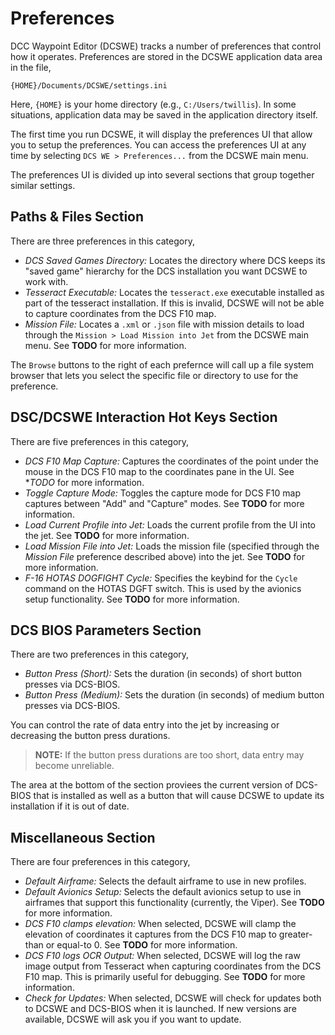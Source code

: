 # Preferences

DCC Waypoint Editor (DCSWE) tracks a number of preferences that control how it operates.
Preferences are stored in the DCSWE application data area in the file,

```
{HOME}/Documents/DCSWE/settings.ini
```

Here, `{HOME}` is your home directory (e.g., `C:/Users/twillis`). In some situations,
application data may be saved in the application directory itself.

The first time you run DCSWE, it will display the preferences UI that allow you to
setup the preferences. You can access the preferences UI at any time by selecting
`DCS WE > Preferences...` from the DCSWE main menu.

The preferences UI is divided up into several sections that group together similar
settings.

## Paths & Files Section

There are three preferences in this category,

- *DCS Saved Games Directory:* Locates the directory where DCS keeps its "saved game"
  hierarchy for the DCS installation you want DCSWE to work with.
- *Tesseract Executable:* Locates the `tesseract.exe` executable installed as part of
  the tesseract installation. If this is invalid, DCSWE will not be able to capture
  coordinates from the DCS F10 map.
- *Mission File:* Locates a `.xml` or `.json` file with mission details to load through
  the `Mission > Load Mission into Jet` from the DCSWE main menu. See **TODO** for more
  information.

The `Browse` buttons to the right of each prefernce will call up a file system browser
that lets you select the specific file or directory to use for the preference.

## DSC/DCSWE Interaction Hot Keys Section

There are five preferences in this category,

- *DCS F10 Map Capture:* Captures the coordinates of the point under the mouse in the
  DCS F10 map to the coordinates pane in the UI. See **TODO* for more information.
- *Toggle Capture Mode:* Toggles the capture mode for DCS F10 map captures between
  "Add" and "Capture" modes. See **TODO** for more information.
- *Load Current Profile into Jet:* Loads the current profile from the UI into the jet.
  See **TODO** for more information.
- *Load Mission File into Jet:* Loads the mission file (specified through the *Mission
  File* preference described above) into the jet. See **TODO** for more information.
- *F-16 HOTAS DOGFIGHT Cycle:* Specifies the keybind for the `Cycle` command on the
  HOTAS DGFT switch. This is used by the avionics setup functionality. See **TODO**
  for more information.

## DCS BIOS Parameters Section

There are two preferences in this category,

- *Button Press (Short):* Sets the duration (in seconds) of short button presses via
  DCS-BIOS.
- *Button Press (Medium):* Sets the duration (in seconds) of medium button presses via
  DCS-BIOS.

You can control the rate of data entry into the jet by increasing or decreasing the
button press durations.

> **NOTE:** If the button press durations are too short, data entry may become
> unreliable.

The area at the bottom of the section proviees the current version of DCS-BIOS that is
installed as well as a button that will cause DCSWE to update its installation if it is
out of date.

## Miscellaneous Section

There are four preferences in this category,

- *Default Airframe:* Selects the default airframe to use in new profiles.
- *Default Avionics Setup:* Selects the default avionics setup to use in airframes that
  support this functionality (currently, the Viper). See **TODO** for more information.
- *DCS F10 clamps elevation:* When selected, DCSWE will clamp the elevation of
  coordinates it captures from the DCS F10 map to greater-than or equal-to 0. See
  **TODO** for more information.
- *DCS F10 logs OCR Output:* When selected, DCSWE will log the raw image output from
  Tesseract when capturing coordinates from the DCS F10 map. This is primarily useful
  for debugging. See **TODO** for more information.
- *Check for Updates:* When selected, DCSWE will check for updates both to DCSWE and
  DCS-BIOS when it is launched. If new versions are available, DCSWE will ask you if you
  want to update.
